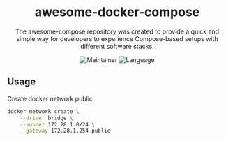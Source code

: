 
<div align="center">
<h1 align="center"> awesome-docker-compose </h1>
<p align="center">
The awesome-compose repository was created to provide a quick and simple way for developers to experience Compose-based setups with different software stacks.
</p>
<p align="center">
  <img src="https://img.shields.io/badge/Maintainer-cyril@liaosirui.com-blue.svg" alt="Maintainer">
  <img src="https://img.shields.io/badge/Language-DockerCompose-green.svg" alt="Language">
</p>
</div>

## Usage

Create docker network public

```bash
docker network create \
    --driver bridge \
    --subnet 172.28.1.0/24 \
    --gateway 172.28.1.254 public
```
